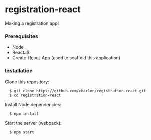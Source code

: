 # registration-react
Making a registration app!

### Prerequisites
* Node
* ReactJS
* Create-React-App (used to scaffold this application)

### Installation

Clone this repository:
```
  $ git clone https://github.com/charlon/registration-react.git
  $ cd registration-react
```

Install Node dependencies:
```
  $ npm install
```
Start the server (webpack):
```
  $ npm start
```
